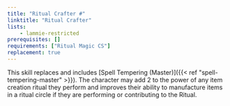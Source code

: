 ```yaml
---
title: "Ritual Crafter #"
linktitle: "Ritual Crafter"
lists:
    - lammie-restricted
prerequisites: []
requirements: ["Ritual Magic CS"]
replacement: true
---
```

This skill replaces and includes [Spell Tempering (Master)]({{< ref "spell-tempering-master" >}}). The character may add 2 to the power of any item creation ritual they perform and improves their ability to manufacture items in a ritual circle if they are performing or contributing to the Ritual.